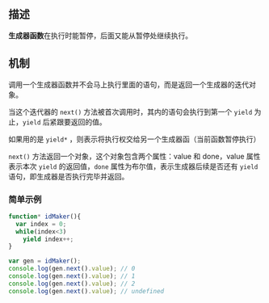 ## 描述

**生成器函数**在执行时能暂停，后面又能从暂停处继续执行。

## 机制

调用一个生成器函数并不会马上执行里面的语句，而是返回一个生成器的迭代对象。

当这个迭代器的 `next()` 方法被首次调用时，其内的语句会执行到第一个 `yield` 为止，`yield` 后紧跟要返回的值。

如果用的是 `yield*` ，则表示将执行权交给另一个生成器函（当前函数暂停执行）


`next()` 方法返回一个对象，这个对象包含两个属性：value 和 done，value 属性表示本次 `yield` 的返回值，`done` 属性为布尔值，表示生成器后续是否还有 `yield` 语句，即生成器是否执行完毕并返回。

### 简单示例

```js
function* idMaker(){
  var index = 0;
  while(index<3)
    yield index++;
}

var gen = idMaker();
console.log(gen.next().value); // 0
console.log(gen.next().value); // 1
console.log(gen.next().value); // 2
console.log(gen.next().value); // undefined
```